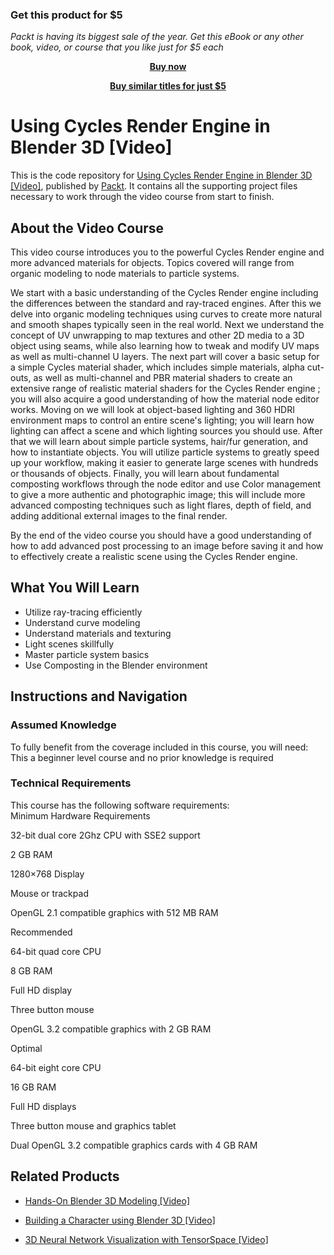 
### Get this product for $5

<i>Packt is having its biggest sale of the year. Get this eBook or any other book, video, or course that you like just for $5 each</i>


<b><p align='center'>[Buy now](https://packt.link/9781788391504)</p></b>


<b><p align='center'>[Buy similar titles for just $5](https://subscription.packtpub.com/search)</p></b>


# Using Cycles Render Engine in Blender 3D [Video]
This is the code repository for [Using Cycles Render Engine in Blender 3D [Video]](https://www.packtpub.com/web-development/using-cycles-render-engine-blender-3d-video?utm_source=github&utm_medium=repository&utm_campaign=9781788391504), published by [Packt](https://www.packtpub.com/?utm_source=github). It contains all the supporting project files necessary to work through the video course from start to finish.
## About the Video Course
This video course introduces you to the powerful Cycles Render engine and more advanced materials for objects. Topics covered will range from organic modeling to node materials to particle systems.

We start with a basic understanding of the Cycles Render engine including the differences between the standard and ray-traced engines. After this we delve into organic modeling techniques using curves to create more natural and smooth shapes typically seen in the real world. Next we understand the concept of UV unwrapping to map textures and other 2D media to a 3D object using seams, while also learning how to tweak and modify UV maps as well as multi-channel U layers. The next part will cover a basic setup for a simple Cycles material shader, which includes simple materials, alpha cut-outs, as well as multi-channel and PBR material shaders to create an extensive range of realistic material shaders for the Cycles Render engine ; you will also acquire a good understanding of how the material node editor works. Moving on we will look at object-based lighting and 360 HDRI environment maps to control an entire scene's lighting; you will learn how lighting can affect a scene and which lighting sources you should use. After that we will learn about simple particle systems, hair/fur generation, and how to instantiate objects. You will utilize particle systems to greatly speed up your workflow, making it easier to generate large scenes with hundreds or thousands of objects. Finally, you will learn about fundamental composting workflows through the node editor and use Color management to give a more authentic and photographic image; this will include more advanced composting techniques such as light flares, depth of field, and adding additional external images to the final render.

By the end of the video course you should have a good understanding of how to add advanced post processing to an image before saving it and how to effectively create a realistic scene using the Cycles Render engine.


<H2>What You Will Learn</H2>
<DIV class=book-info-will-learn-text>
<UL>
<LI>Utilize ray-tracing efficiently&nbsp; 
<LI>Understand curve modeling 
<LI>Understand materials and texturing&nbsp; 
<LI>Light scenes skillfully 
<LI>Master particle system basics 
<LI>Use Composting in the Blender environment </LI></UL></DIV>

## Instructions and Navigation
### Assumed Knowledge
To fully benefit from the coverage included in this course, you will need:<br/>
This a beginner level course and no prior knowledge is required
### Technical Requirements
This course has the following software requirements:<br/>
Minimum Hardware Requirements



32-bit dual core 2Ghz CPU with SSE2 support



2 GB RAM



1280×768 Display



Mouse or trackpad



OpenGL 2.1 compatible graphics with 512 MB RAM


Recommended

64-bit quad core CPU



8 GB RAM



Full HD display



Three button mouse



OpenGL 3.2 compatible graphics with 2 GB RAM


Optimal

64-bit eight core CPU



16 GB RAM



Full HD displays



Three button mouse and graphics tablet



Dual OpenGL 3.2 compatible graphics cards with 4 GB RAM



## Related Products
* [Hands-On Blender 3D Modeling [Video]](https://www.packtpub.com/game-development/hands-blender-3d-modeling-video?utm_source=github&utm_medium=repository&utm_campaign=9781789953213)

* [Building a Character using Blender 3D [Video]](https://www.packtpub.com/web-development/building-character-using-blender-3d-video?utm_source=github&utm_medium=repository&utm_campaign=9781788292764)

* [3D Neural Network Visualization with TensorSpace [Video]](https://www.packtpub.com/application-development/3d-neural-network-visualization-tensorspace-video?utm_source=github&utm_medium=repository&utm_campaign=9781838642105)

